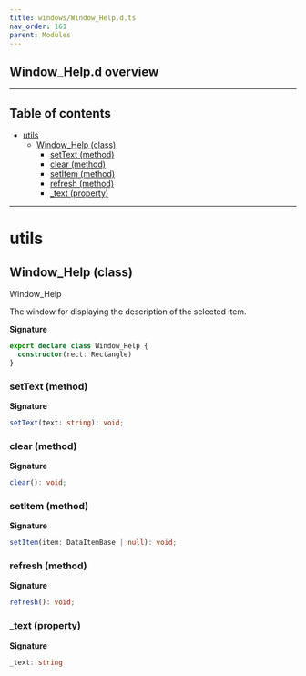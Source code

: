 ```yaml
---
title: windows/Window_Help.d.ts
nav_order: 161
parent: Modules
---
```


## Window_Help.d overview

---

<h2 class="text-delta">Table of contents</h2>

- [utils](#utils)
  - [Window_Help (class)](#window_help-class)
    - [setText (method)](#settext-method)
    - [clear (method)](#clear-method)
    - [setItem (method)](#setitem-method)
    - [refresh (method)](#refresh-method)
    - [\_text (property)](#_text-property)

---

# utils

## Window_Help (class)

Window_Help

The window for displaying the description of the selected item.

**Signature**

```ts
export declare class Window_Help {
  constructor(rect: Rectangle)
}
```

### setText (method)

**Signature**

```ts
setText(text: string): void;
```

### clear (method)

**Signature**

```ts
clear(): void;
```

### setItem (method)

**Signature**

```ts
setItem(item: DataItemBase | null): void;
```

### refresh (method)

**Signature**

```ts
refresh(): void;
```

### \_text (property)

**Signature**

```ts
_text: string
```
